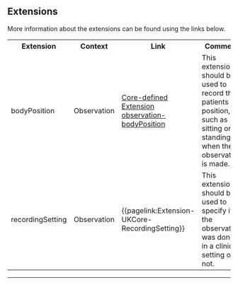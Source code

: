 ## Extensions

More information about the extensions can be found using the links below.

<table class="assets" title="Extension list">
<tr>
<th class="width20">Extension</th>
<th class="width20">Context</th>
<th class="width30">Link</th>
<th class="width30">Comment</th>
</tr>
<tr>
<td>bodyPosition</td>
<td>Observation</td>
<td><a href="https://hl7.org/fhir/R4/extension-observation-bodyPosition.html">Core-defined Extension observation-bodyPosition</a></td>
<td>This extension should be used to record the patients position, such as sitting or standing, when the observation is made.</td>
</tr>
<tr>
<td>recordingSetting</td>
<td>Observation</td>
<td>{{pagelink:Extension-UKCore-RecordingSetting}}</td>
<td>This extension should be used to specify if the observation was done in a clinical setting or not.</td>
</tr>
</table>


---